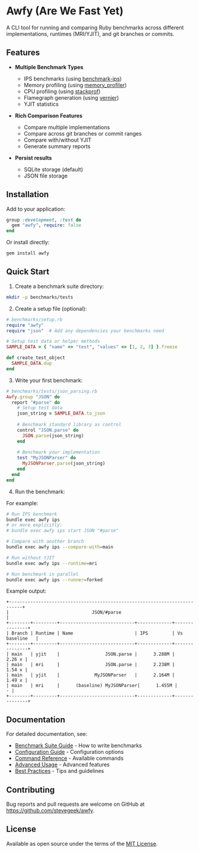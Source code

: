 # Awfy (Are We Fast Yet)

A CLI tool for running and comparing Ruby benchmarks across different implementations, runtimes (MRI/YJIT), and git branches or commits.

## Features

- **Multiple Benchmark Types**
  - IPS benchmarks (using [benchmark-ips](https://rubygems.org/gems/benchmark-ips))
  - Memory profiling (using [memory_profiler](https://rubygems.org/gems/memory_profiler))
  - CPU profiling (using [stackprof](https://rubygems.org/gems/stackprof))
  - Flamegraph generation (using [vernier](https://rubygems.org/gems/vernier))
  - YJIT statistics

- **Rich Comparison Features**
  - Compare multiple implementations
  - Compare across git branches or commit ranges
  - Compare with/without YJIT
  - Generate summary reports

- **Persist results**
  - SQLite storage (default)
  - JSON file storage

## Installation

Add to your application:

```ruby
group :development, :test do
  gem "awfy", require: false
end
```

Or install directly:

```bash
gem install awfy
```

## Quick Start

1. Create a benchmark suite directory:

```bash
mkdir -p benchmarks/tests
```

2. Create a setup file (optional):

```ruby
# benchmarks/setup.rb
require "awfy"
require "json"  # Add any dependencies your benchmarks need

# Setup test data or helper methods
SAMPLE_DATA = { "name" => "test", "values" => [1, 2, 3] }.freeze

def create_test_object
  SAMPLE_DATA.dup
end
```

3. Write your first benchmark:

```ruby
# benchmarks/tests/json_parsing.rb
Awfy.group "JSON" do
  report "#parse" do
    # Setup test data
    json_string = SAMPLE_DATA.to_json
    
    # Benchmark standard library as control
    control "JSON.parse" do
      JSON.parse(json_string)
    end
    
    # Benchmark your implementation
    test "MyJSONParser" do
      MyJSONParser.parse(json_string)
    end
  end
end
```

4. Run the benchmark:


For example:

```bash
# Run IPS benchmark
bundle exec awfy ips
# or more explicitly:
# bundle exec awfy ips start JSON "#parse"

# Compare with another branch
bundle exec awfy ips --compare-with=main

# Run without YJIT
bundle exec awfy ips --runtime=mri

# Run benchmark in parallel
bundle exec awfy ips --runner=forked

```

Example output:

```
+---------------------------------------------------------------------------+
|                               JSON/#parse                                   |
+--------+---------+----------------------------+-------------+---------------+
| Branch | Runtime | Name                       | IPS         | Vs baseline   |
+--------+---------+----------------------------+-------------+---------------+
| main   | yjit    |                 JSON.parse |      3.288M |       2.26 x |
| main   | mri     |                 JSON.parse |      2.238M |       1.54 x |
| main   | yjit    |             MyJSONParser   |      2.164M |       1.49 x |
| main   | mri     |      (baseline) MyJSONParser|      1.455M |           - |
+--------+---------+----------------------------+-------------+---------------+
```

## Documentation

For detailed documentation, see:

- [Benchmark Suite Guide](docs/benchmark-suite.md) - How to write benchmarks
- [Configuration Guide](docs/configuration.md) - Configuration options
- [Command Reference](docs/commands.md) - Available commands
- [Advanced Usage](docs/advanced-usage.md) - Advanced features
- [Best Practices](docs/best-practices.md) - Tips and guidelines

## Contributing

Bug reports and pull requests are welcome on GitHub at https://github.com/stevegeek/awfy.

## License

Available as open source under the terms of the [MIT License](https://opensource.org/licenses/MIT).
